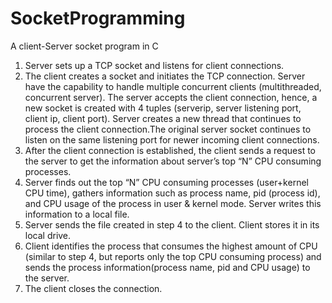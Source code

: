 # SocketProgramming
A client-Server socket program in C

1. Server sets up a TCP socket and listens for client connections.
2. The client creates a socket and initiates the TCP connection. Server have the capability to handle multiple concurrent clients (multithreaded, concurrent server). The server accepts the client connection, hence, a new socket is created with 4 tuples (serverip, server listening port, client ip, client port). Server creates a new thread that continues to process the client connection.The original server socket continues to listen on the same listening port for newer
incoming client connections.
3. After the client connection is established, the client sends a request to the server to get the information about server’s top “N” CPU consuming processes.
4. Server finds out the top “N” CPU consuming processes (user+kernel CPU time), gathers information such as process name, pid (process id), and CPU usage of the process in user & kernel mode. Server writes this information to a local file.
5. Server sends the file created in step 4 to the client. Client stores it in its local drive.
6. Client identifies the process that consumes the highest amount of CPU (similar to step 4, but reports only the top CPU consuming process) and sends the process information(process name, pid and CPU usage) to the server.
7. The client closes the connection.
